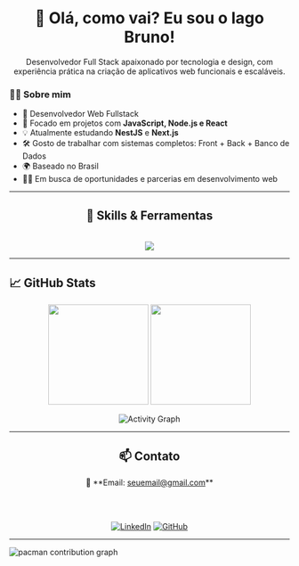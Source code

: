 <h1 align="center">👋 Olá, como vai? Eu sou o Iago Bruno!</h1>

<p align="center">
  Desenvolvedor Full Stack apaixonado por tecnologia e design, com experiência prática na criação de aplicativos web funcionais e escaláveis.
</p>

### 🧑‍💻 Sobre mim

- 💼 Desenvolvedor Web Fullstack
- 🚀 Focado em projetos com **JavaScript, Node.js e React**
- 💡 Atualmente estudando **NestJS** e **Next.js**
- 🛠️ Gosto de trabalhar com sistemas completos: Front + Back + Banco de Dados
- 🌍 Baseado no Brasil
- 👨‍💻 Em busca de oportunidades e parcerias em desenvolvimento web

---

<h2 align="center">🚀 Skills & Ferramentas</h2>

<br>

<div align="center">
  <img src="https://skillicons.dev/icons?i=html,css,js,react,nodejs,nestjs,nextjs,mysql,git,github" />
</div>

---

## 📈 GitHub Stats

<p align="center">
  <img height="180em" src="https://github-readme-stats.vercel.app/api?username=iago193&show_icons=true&theme=radical"/>
  <img height="180em" src="https://github-readme-stats.vercel.app/api/top-langs/?username=iago193&layout=compact&theme=radical"/>
</p>

<p align="center">
  <img src="https://github-readme-activity-graph.vercel.app/graph?username=iago193&theme=radical" alt="Activity Graph"/>
</p>

---

<h2 align="center">📫 Contato</h2>

<div align="center">
  📧 **Email: <a href="mailto:seuemail@gmail.com">seuemail@gmail.com</a>**

  <br><br>

  [![LinkedIn](https://img.shields.io/badge/LinkedIn-blue?style=flat&logo=linkedin)](https://linkedin.com/in/seuperfil)
  [![GitHub](https://img.shields.io/badge/GitHub-Profile-181717?style=flat&logo=github&logoColor=white)](https://github.com/iago193)
</div>

---

<picture>
  <source media="(prefers-color-scheme: dark)" srcset="https://raw.githubusercontent.com/iago193/iago193/output/pacman-contribution-graph-dark.svg">
  <source media="(prefers-color-scheme: light)" srcset="https://raw.githubusercontent.com/iago193/iago193/output/pacman-contribution-graph.svg">
  <img alt="pacman contribution graph" src="https://raw.githubusercontent.com/iago193/iago193/output/pacman-contribution-graph.svg">
</picture>


